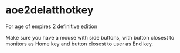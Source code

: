 # aoe2delatthotkey

For age of empires 2 definitive edition

Make sure you have a mouse with side buttons, with button closest to monitors as Home key and button closest to user as End key.

